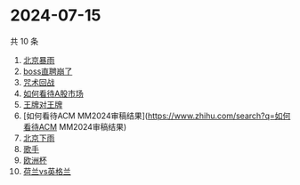 # 2024-07-15

共 10 条

<!-- BEGIN -->
<!-- 最后更新时间 Mon Jul 15 2024 07:12:57 GMT+0800 (China Standard Time) -->

1. [北京暴雨](https://www.zhihu.com/search?q=北京暴雨)
1. [boss直聘崩了](https://www.zhihu.com/search?q=boss直聘崩了)
1. [咒术回战](https://www.zhihu.com/search?q=咒术回战)
1. [如何看待A股市场](https://www.zhihu.com/search?q=如何看待A股市场)
1. [王牌对王牌](https://www.zhihu.com/search?q=王牌对王牌)
1. [如何看待ACM MM2024审稿结果](https://www.zhihu.com/search?q=如何看待ACM
   MM2024审稿结果)
1. [北京下雨](https://www.zhihu.com/search?q=北京下雨)
1. [歌手](https://www.zhihu.com/search?q=歌手)
1. [欧洲杯](https://www.zhihu.com/search?q=欧洲杯)
1. [荷兰vs英格兰](https://www.zhihu.com/search?q=荷兰vs英格兰)

<!-- END -->
